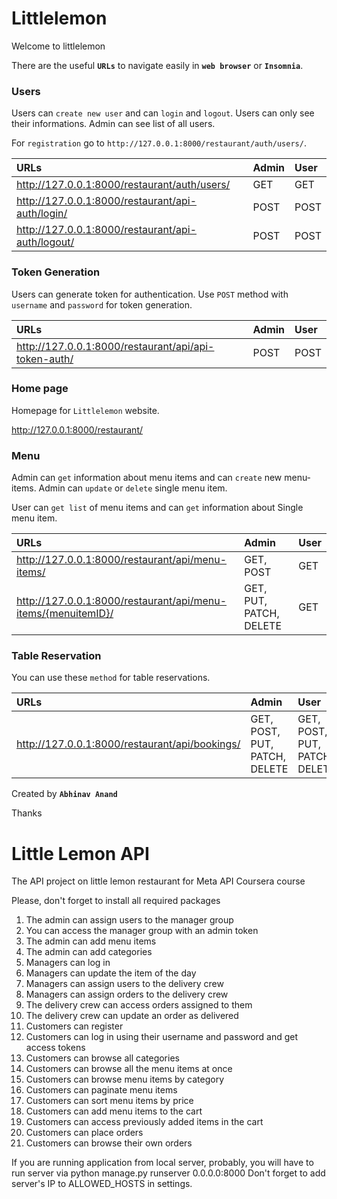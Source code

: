 # Littlelemon
Welcome to littlelemon 

There are the useful **`URLs`** to navigate easily in **`web browser`** or **`Insomnia`**.


### Users
Users can `create new user` and can `login` and `logout`.
Users can only see their informations. Admin can see list of all users.

For `registration` go to `http://127.0.0.1:8000/restaurant/auth/users/`.

|URLs|Admin|User|
|:----- |:------|:-------|
|http://127.0.0.1:8000/restaurant/auth/users/|GET|GET|
|http://127.0.0.1:8000/restaurant/api-auth/login/|POST|POST|
|http://127.0.0.1:8000/restaurant/api-auth/logout/|POST|POST|

### Token Generation
Users can generate token for authentication.
Use `POST` method with `username` and `password` for token generation.

|URLs|Admin|User|
|:----- |:------|:-------|
| http://127.0.0.1:8000/restaurant/api/api-token-auth/ | POST | POST |

### Home page
Homepage for `Littlelemon` website.

http://127.0.0.1:8000/restaurant/

### Menu
Admin can `get` information about menu items and can `create` new menu-items. Admin can `update` or `delete` single menu item.

User can `get list` of menu items and can `get` information about Single menu item.

|URLs|Admin|User|
|:----- |:------|:-------|
|http://127.0.0.1:8000/restaurant/api/menu-items/|GET, POST|GET|
|http://127.0.0.1:8000/restaurant/api/menu-items/{menuitemID}/|GET, PUT, PATCH, DELETE|GET|

### Table Reservation
You can use these `method` for table reservations.

|URLs|Admin|User|
|:----- |:------|:-------|
|http://127.0.0.1:8000/restaurant/api/bookings/|GET, POST, PUT, PATCH, DELETE|GET, POST, PUT, PATCH, DELETE|



Created by **`Abhinav Anand`**

Thanks


# Little Lemon API
The API project on little lemon restaurant for Meta API Coursera course

Please, don't forget to install all required packages

1.	The admin can assign users to the manager group
2.	You can access the manager group with an admin token
3.	The admin can add menu items 
4.	The admin can add categories
5.	Managers can log in 
6.	Managers can update the item of the day
7.	Managers can assign users to the delivery crew
8.	Managers can assign orders to the delivery crew
9.	The delivery crew can access orders assigned to them
10.	The delivery crew can update an order as delivered
11.	Customers can register
12.	Customers can log in using their username and password and get access tokens
13.	Customers can browse all categories 
14.	Customers can browse all the menu items at once
15.	Customers can browse menu items by category
16.	Customers can paginate menu items
17.	Customers can sort menu items by price
18.	Customers can add menu items to the cart
19.	Customers can access previously added items in the cart
20.	Customers can place orders
21.	Customers can browse their own orders

If you are running application from local server, probably, you will have to run server via python manage.py runserver 0.0.0.0:8000
Don't forget to add server's IP to ALLOWED_HOSTS in settings.
